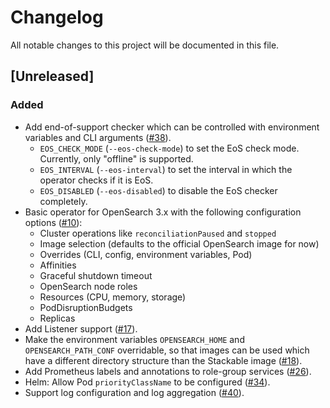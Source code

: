 # Changelog

All notable changes to this project will be documented in this file.

## [Unreleased]

### Added

- Add end-of-support checker which can be controlled with environment variables and CLI arguments ([#38]).
  - `EOS_CHECK_MODE` (`--eos-check-mode`) to set the EoS check mode. Currently, only "offline" is supported.
  - `EOS_INTERVAL` (`--eos-interval`) to set the interval in which the operator checks if it is EoS.
  - `EOS_DISABLED` (`--eos-disabled`) to disable the EoS checker completely.
- Basic operator for OpenSearch 3.x with the following configuration options ([#10]):
  - Cluster operations like `reconciliationPaused` and `stopped`
  - Image selection (defaults to the official OpenSearch image for now)
  - Overrides (CLI, config, environment variables, Pod)
  - Affinities
  - Graceful shutdown timeout
  - OpenSearch node roles
  - Resources (CPU, memory, storage)
  - PodDisruptionBudgets
  - Replicas
- Add Listener support ([#17]).
- Make the environment variables `OPENSEARCH_HOME` and `OPENSEARCH_PATH_CONF` overridable, so that
  images can be used which have a different directory structure than the Stackable image ([#18]).
- Add Prometheus labels and annotations to role-group services ([#26]).
- Helm: Allow Pod `priorityClassName` to be configured ([#34]).
- Support log configuration and log aggregation ([#40]).

[#10]: https://github.com/stackabletech/opensearch-operator/pull/10
[#17]: https://github.com/stackabletech/opensearch-operator/pull/17
[#18]: https://github.com/stackabletech/opensearch-operator/pull/18
[#26]: https://github.com/stackabletech/opensearch-operator/pull/26
[#34]: https://github.com/stackabletech/opensearch-operator/pull/34
[#38]: https://github.com/stackabletech/opensearch-operator/pull/38
[#40]: https://github.com/stackabletech/opensearch-operator/pull/40
